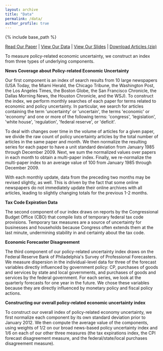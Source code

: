 ```yaml
---
layout: archive
title: "Data"
permalink: /data/
author_profile: true
---
```


{% include base_path %}

<a href="https://stockjumpswebsite.github.io/stockjumps/files/paper1.pdf" target="_blank">Read Our Paper</a> | <a href="https://www.google.com/sheets/about/" target="_blank">View Our Data</a> | <a href="https://www.google.com/slides/about/" target="_blank">View Our Slides</a> | <a href="https://github.com/stockjumpswebsite/stockjumps/blob/master/_pages/files/articles_1.zip?raw=true">Download Articles (zip)</a>

To measure policy-related economic uncertainty, we construct an index from three types of underlying components.

<b>News Coverage about Policy-related Economic Uncertainty</b>

Our first component is an index of search results from 10 large newspapers (USA Today, the Miami Herald, the Chicago Tribune, the Washington Post, the Los Angeles Times, the Boston Globe, the San Francisco Chronicle, the Dallas Morning News, the Houston Chronicle, and the WSJ). To construct the index, we perform monthly searches of each paper for terms related to economic and policy uncertainty. In particular, we search for articles containing the term 'uncertainty' or 'uncertain', the terms 'economic' or 'economy' and one or more of the following terms: 'congress', 'legislation', 'white house', 'regulation', 'federal reserve', or 'deficit'.

To deal with changes over time in the volume of articles for a given paper, we divide the raw count of policy uncertainty articles by the total number of articles in the same paper and month. We then normalize the resulting series for each paper to have a unit standard deviation from January 1985 through December 2009. Next, we sum the normalized values over papers in each month to obtain a multi-paper index. Finally, we re-normalize the multi-paper index to an average value of 100 from January 1985 through December 2009.

With each monthly update, data from the preceding two months may be revised slightly, as well. This is driven by the fact that some online newspapers do not immediately update their online archives with all articles, leading to slightly changing totals for the previous 1-2 months.

<b>Tax Code Expiration Data</b>

The second component of our index draws on reports by the Congressional Budget Office (CBO) that compile lists of temporary federal tax code provisions. Temporary tax measures are a source of uncertainty for businesses and households because Congress often extends them at the last minute, undermining stability in and certainty about the tax code.

<b>Economic Forecaster Disagreement</b>

The third component of our policy-related uncertainty index draws on the Federal Reserve Bank of Philadelphia's Survey of Professional Forecasters. We measure dispersion in the individual-level data for three of the forecast variables directly influenced by government policy: CP, purchases of goods and services by state and local governments, and purchases of goods and services by the federal government. For each series, we look at the quarterly forecasts for one year in the future. We chose these variables because they are directly influenced by monetary policy and fiscal policy actions.

<b>Constructing our overall policy-related economic uncertainty index</b>

To construct our overall index of policy-related economy uncertainty, we first normalize each component by its own standard deviation prior to January 2012. We then compute the average value of the components, using weights of 1/2 on our broad news-based policy uncertainty index and 1/6 on each of our other three measures (the tax expirations index, the CPI forecast disagreement measure, and the federal/state/local purchases disagreement measure).
